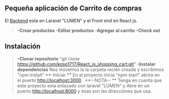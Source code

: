 
## Pequeña aplicación de Carrito de compras

El [Backend](https://github.com/kgsg1717/api_test_product) esta en  Laravel "LUMEN" y el Front end en React js.

  

> **-Crear productos** 
> **-Editar productos** 
> **-Agregar al carrito** 
> **-Check out** 


## Instalación


> **-Clonar repositorio** 
> "git clone https://github.com/kgsg1717/React_js_shopping_cart.git" 
> **-Instalar dependencias** 
> Nos movemos la la carpeta recién creada y escribimos "npm install"
> **-Iniciar ** 
> En el proyecto inicia "npm start" abrira en el puerto [http://localhost:3000](http://localhost:3000) .
> **--NOTA-- ** 
> Tenga en cuenta que este proyecto esta enlazado con laravel "LUMEN" y Abre en un puerto [http://localhost:8000](http://localhost:8000) y esas son las direcciones que usa.